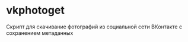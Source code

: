 # vkphotoget
Скрипт для скачивание фотографий из социальной сети ВКонтакте с сохранением метаданных
